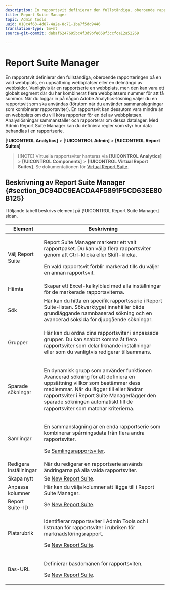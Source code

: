 ```yaml
---
description: En rapportsvit definierar den fullständiga, oberoende rapporteringen på en vald webbplats, en uppsättning webbplatser eller en delmängd av webbsidor. Vanligtvis är en rapportserie en webbplats, men den kan vara ett globalt segment där du har kombinerat flera webbplatsers nummer för att få summor. När du loggar in på någon Adobe Analytics-lösning väljer du en rapportsvit som ska användas (förutom när du använder sammanslagningar som kombinerar rapportsviter). En rapportsvit kan dessutom vara mindre än en webbplats om du vill köra rapporter för en del av webbplatsen. Analyslösningar sammanställer och rapporterar om dessa datalager. Med Admin Report Suite Manager kan du definiera regler som styr hur data behandlas i en rapportserie.
title: Report Suite Manager
topic: Admin tools
uuid: 018c4f63-4d87-4a2e-8c71-1ba7f5dd9446
translation-type: tm+mt
source-git-commit: dabaf6247695bc4f3d9bfe668f3ccfca12a52269

---
```



# Report Suite Manager

En rapportsvit definierar den fullständiga, oberoende rapporteringen på en vald webbplats, en uppsättning webbplatser eller en delmängd av webbsidor. Vanligtvis är en rapportserie en webbplats, men den kan vara ett globalt segment där du har kombinerat flera webbplatsers nummer för att få summor. När du loggar in på någon Adobe Analytics-lösning väljer du en rapportsvit som ska användas (förutom när du använder sammanslagningar som kombinerar rapportsviter). En rapportsvit kan dessutom vara mindre än en webbplats om du vill köra rapporter för en del av webbplatsen. Analyslösningar sammanställer och rapporterar om dessa datalager. Med Admin Report Suite Manager kan du definiera regler som styr hur data behandlas i en rapportserie.

**[!UICONTROL Analytics]** > **[!UICONTROL Admin]** > **[!UICONTROL Report Suites]**

>[!NOTE] Virtuella rapportsviter hanteras via **[!UICONTROL Analytics]** > **[!UICONTROL Components]** > **[!UICONTROL Virtual Report Suites]**. Se dokumentationen för [Virtual Report Suite](/help/components/vrs/vrs-about.md).

## Beskrivning av Report Suite Manager {#section_0C94DC9EACDA4F5891F5CD63EE80B125}

I följande tabell beskrivs element på [!UICONTROL Report Suite Manager] sidan.

<table id="table_F739FBD8DB8D409E916F12F61C5953D0"> 
 <thead> 
  <tr> 
   <th colname="col1" class="entry"> Element </th> 
   <th colname="col2" class="entry"> Beskrivning </th> 
  </tr> 
 </thead>
 <tbody> 
  <tr> 
   <td colname="col1"> <span class="wintitle"> Välj Report Suite</span> </td> 
   <td colname="col2"> <p>Report Suite Manager <span class="wintitle"></span> markerar ett valt rapportpaket. Du kan välja flera rapportsviter genom att <span class="uicontrol"> Ctrl-klicka</span> eller <span class="uicontrol"> Skift-klicka</span>. </p> <p>En vald rapportsvit förblir markerad tills du väljer en annan rapportsvit. </p> </td> 
  </tr> 
  <tr> 
   <td colname="col1"> <span class="wintitle"> Hämta</span> </td> 
   <td colname="col2"> Skapar ett Excel-kalkylblad med alla inställningar för de markerade rapportsviterna. </td> 
  </tr> 
  <tr> 
   <td colname="col1"> <span class="wintitle"> Sök</span> </td> 
   <td colname="col2"> Här kan du hitta en specifik rapportsserie i Report Suite-listan. Sökverktyget innehåller både grundläggande namnbaserad sökning och en avancerad söksida för djupgående sökningar. </td> 
  </tr> 
  <tr> 
   <td colname="col1"> <span class="wintitle"> Grupper</span> </td> 
   <td colname="col2"> <p>Här kan du ordna dina rapportsviter i anpassade grupper. Du kan snabbt komma åt flera rapportsviter som delar liknande inställningar eller som du vanligtvis redigerar tillsammans. </p> </td> 
  </tr> 
  <tr> 
   <td colname="col1"> <span class="wintitle"> Sparade sökningar</span> </td> 
   <td colname="col2"> <p>En dynamisk grupp som använder funktionen <span class="wintitle"> Avancerad sökning</span> för att definiera en uppsättning villkor som bestämmer dess medlemmar. När du lägger till eller ändrar rapportsviter i <span class="wintitle"> Report Suite Manager</span>lägger den <span class="wintitle"> sparade sökningen</span> automatiskt till de rapportsviter som matchar kriterierna. </p> </td> 
  </tr> 
  <tr> 
   <td colname="col1"> <span class="wintitle"> Samlingar</span> </td> 
   <td colname="col2"> <p>En sammanslagning är en enda rapportserie som kombinerar spårningsdata från flera andra rapportsviter. </p> <p>Se <a href="/help/admin/c-manage-report-suites/rollup-report-suite.md"> Samlingsrapportsviter</a>. </p> </td> 
  </tr> 
  <tr> 
   <td colname="col1"> <span class="wintitle"> Redigera inställningar</span> </td> 
   <td colname="col2"> När du redigerar en rapportserie används ändringarna på alla valda rapportsviter. </td> 
  </tr> 
  <tr> 
   <td colname="col1"> <span class="wintitle"> Skapa nytt</span> </td> 
   <td colname="col2">Se <a href="/help/admin/c-manage-report-suites/c-new-report-suite/new-report-suite.md"> New Report Suite</a>. </td> 
  </tr> 
  <tr> 
   <td colname="col1"> <span class="wintitle"> Anpassa kolumner</span> </td> 
   <td colname="col2">Här kan du välja kolumner att lägga till i <span class="wintitle"> Report Suite Manager</span>. </td> 
  </tr> 
  <tr> 
   <td colname="col1"> <span class="wintitle"> Report Suite-ID</span> </td> 
   <td colname="col2">Se <a href="/help/admin/c-manage-report-suites/c-new-report-suite/new-report-suite.md"> New Report Suite</a>. </td> 
  </tr> 
  <tr> 
   <td colname="col1"> <span class="wintitle"> Platsrubrik</span> </td> 
   <td colname="col2"> <p>Identifierar rapportsviter i Admin Tools och i listrutan för rapportsviter i rubriken för marknadsföringsrapport. </p> <p>Se <a href="/help/admin/c-manage-report-suites/c-new-report-suite/new-report-suite.md"> New Report Suite</a>. </p> </td> 
  </tr> 
  <tr> 
   <td colname="col1"> <span class="wintitle"> Bas-URL</span> </td> 
   <td colname="col2"> <p>Definierar basdomänen för rapportsviten. </p> <p>Se <a href="/help/admin/c-manage-report-suites/c-new-report-suite/new-report-suite.md"> New Report Suite</a>. </p> </td> 
  </tr> 
 </tbody> 
</table>


